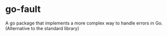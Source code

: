 # go-fault
A go package that implements a more complex way to handle errors in Go. (Alternative to the standard library)
